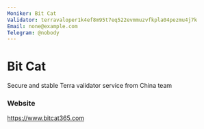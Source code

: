 ```yaml
---
Moniker: Bit Cat
Validator: terravaloper1k4ef8m95t7eq522evmmuzvfkpla04pezmu4j7k
Email: none@example.com
Telegram: @nobody
---
```


# Bit Cat

Secure and stable Terra validator service from China team

### Website

https://www.bitcat365.com

